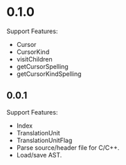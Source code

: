 # 0.1.0

Support Features:

- Cursor
- CursorKind
- visitChildren
- getCursorSpelling
- getCursorKindSpelling

## 0.0.1

Support Features:

- Index
- TranslationUnit
- TranslationUnitFlag
- Parse source/header file for C/C++.
- Load/save AST.
